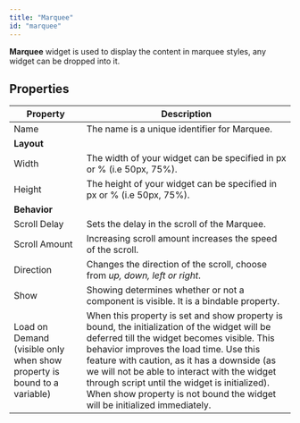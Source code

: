 ```yaml
---
title: "Marquee"
id: "marquee"
---
```


**Marquee** widget is used to display the content in marquee styles, any widget can be dropped into it.

## Properties

| **Property** | **Description** |
| --- | --- |
| Name | The name is a unique identifier for Marquee. |
| **Layout** |
| Width | The width of your widget can be specified in px or % (i.e 50px, 75%). |
| Height | The height of your widget can be specified in px or % (i.e 50px, 75%). |
| **Behavior** |
| Scroll Delay | Sets the delay in the scroll of the Marquee. |
| Scroll Amount | Increasing scroll amount increases the speed of the scroll. |
| Direction | Changes the direction of the scroll, choose from _up, down, left or right_. |
| Show | Showing determines whether or not a component is visible. It is a bindable property. |
| Load on Demand (visible only when show property is bound to a variable) | When this property is set and show property is bound, the initialization of the widget will be deferred till the widget becomes visible. This behavior improves the load time. Use this feature with caution, as it has a downside (as we will not be able to interact with the widget through script until the widget is initialized). When show property is not bound the widget will be initialized immediately. |


